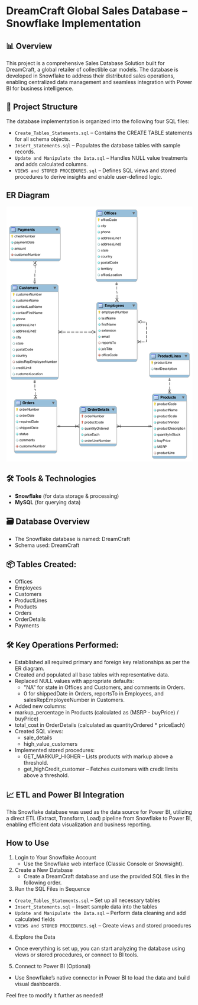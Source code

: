 # DreamCraft Global Sales Database – Snowflake Implementation

## 📊 Overview  
This project is a comprehensive Sales Database Solution built for DreamCraft, a global retailer of collectible car models. 
The database is developed in Snowflake to address their distributed sales operations, enabling centralized data management 
and seamless integration with Power BI for business intelligence.

## 📁 Project Structure  
The database implementation is organized into the following four SQL files:
- `Create_Tables_Statements.sql` – Contains the CREATE TABLE statements for all schema objects.
- `Insert_Statements.sql` – Populates the database tables with sample records.
- `Update and Manipulate the Data.sql` – Handles NULL value treatments and adds calculated columns.
- `VIEWS and STORED PROCEDURES.sql` – Defines SQL views and stored procedures to derive insights and enable user-defined logic.


## ER Diagram
![screenshot](https://github.com/sumanthsadala/DreamCraft-Global-Sales-Database-Snowflake-Implementation/blob/119b2b7fa859765e792072fff037471748f8c1fc/Er-diagram.png)

## 🛠️ Tools & Technologies  
- **Snowflake** (for data storage & processing)  
- **MySQL** (for querying data) 
 
## 🗃️ Database Overview
- The Snowflake database is named: DreamCraft
- Schema used: DreamCraft

## 📦 Tables Created:
- Offices
- Employees
- Customers
- ProductLines
- Products
- Orders
- OrderDetails
- Payments

## 🛠️ Key Operations Performed:
- Established all required primary and foreign key relationships as per the ER diagram.
- Created and populated all base tables with representative data.
- Replaced NULL values with appropriate defaults:
  - "NA" for state in Offices and Customers, and comments in Orders.
  -  0 for shippedDate in Orders, reportsTo in Employees, and salesRepEmployeeNumber in Customers.
- Added new columns:
- markup_percentage in Products (calculated as (MSRP - buyPrice) / buyPrice)
- total_cost in OrderDetails (calculated as quantityOrdered * priceEach)
- Created SQL views:
  - sale_details
  - high_value_customers
- Implemented stored procedures:
  - GET_MARKUP_HIGHER – Lists products with markup above a threshold.
  - get_highCredit_customer – Fetches customers with credit limits above a threshold.

## 📈 ETL and Power BI Integration
This Snowflake database was used as the data source for Power BI, utilizing a direct ETL (Extract, Transform, Load) 
pipeline from Snowflake to Power BI, enabling efficient data visualization and business reporting.


## How to Use
1. Login to Your Snowflake Account
   - Use the Snowflake web interface (Classic Console or Snowsight).
2. Create a New Database
   - Create a DreamCraft database and use the provided SQL files in the following order.
3. Run the SQL Files in Sequence
 - `Create_Tables_Statements.sql` – Set up all necessary tables
 - `Insert_Statements.sql` – Insert sample data into the tables
 - `Update and Manipulate the Data.sql` – Perform data cleaning and add calculated fields
 - `VIEWS and STORED PROCEDURES.sql` – Create views and stored procedures
4. Explore the Data
  - Once everything is set up, you can start analyzing the database using views or stored procedures, or connect to BI tools.
5. Connect to Power BI (Optional)
  - Use Snowflake’s native connector in Power BI to load the data and build visual dashboards.


Feel free to modify it further as needed!
